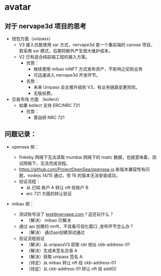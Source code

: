 # avatar

## 对于 nervape3d 项目的思考

- 钱包方面（unipass）
  - V3 接入仅能使用 ssr 方式，nervape3d 是一个重前端的 canvas 项目，若采用 ssr 模式，后期将额外产生很大维护成本。
  - V2 已有适合纯前端工程的接入方案。
    - 优势：
      - 继续使用 mibao mNFT 方式发布资产，不影响之前到业务
      - 可迅速进入 nervape3d 开发环节。
    - 劣势：
      - 未来 Unipass 会主推升级到 V3，有业务链路变更风险。
      - 无版权费。
- 交易市场 方面 （kollect）
  - 如果 kollect 支持 ERC/NRC 721
    - 优势：
      - 需自研 NRC 721

## 问题记录：

- opensea 侧：

  - finkeby 网络下无法读取 mumbai 网络下的 matic 数据，也就意味着，测试网络下，无法完成流程。
  - https://github.com/ProjectOpenSea/opensea-js 新版本兼容性有问题，nodejs 14/15 通过，但 16 的版本无法安装成功。
  - 验证流程：
    - 从 已知 账户 A 转让 nft 给账户 B
    - erc 721 方面的转让验证

- mibao 侧：
  - 测试账号没了 test@nervape.com？这还玩什么？
    - （解决） mibao 已解决
  - 通过 api 创建的 mnft，不具备可视化窗口 ,发布环节怎么办？
    - （解决） 通过api创建测试通过
  - 验证流程验证
    - （解决）从 unipassV3 获取 ckt 地址 ckb-address-01
    - （解决）生成未签名交易 A
    - （解决）获取 unipass 签名 A
    - （待定）从 mibao 转让 nft 给 ckb-address-01
    - （待定）从 ckb-address-01 转让 nft 给 add02
